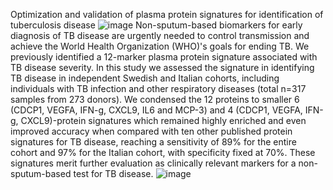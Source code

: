 Optimization and validation of plasma protein signatures for identification of tuberculosis disease ![image](https://github.com/user-attachments/assets/0941e56e-de8a-465c-aaf0-972f146dbae1)
Non-sputum-based biomarkers for early diagnosis of TB disease are urgently needed to control transmission and achieve the World Health Organization (WHO)'s goals for ending TB. We previously identified a 12-marker plasma protein signature associated with TB disease severity. In this study we assessed the signature in identifying TB disease in independent Swedish and Italian cohorts, including individuals with TB infection and other respiratory diseases (total n=317 samples from 273 donors). We condensed the 12 proteins to smaller 6 (CDCP1, VEGFA, IFN-g, CXCL9, IL6 and MCP-3) and 4 (CDCP1, VEGFA, IFN-g, CXCL9)-protein signatures which remained highly enriched and even improved accuracy when compared with ten other published protein signatures for TB disease, reaching a sensitivity of 89% for the entire cohort and 97% for the Italian cohort, with specificity fixed at 70%. These signatures merit further evaluation as clinically relevant markers for a non-sputum-based test for TB disease. ![image](https://github.com/user-attachments/assets/8c3629c0-c5c1-4cca-bba1-6a8cd798575f)
